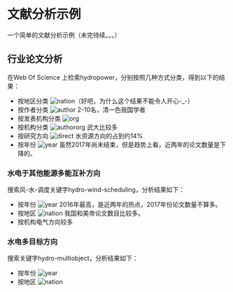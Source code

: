 # 文献分析示例

一个简单的文献分析示例（未完待续。。。）

## 行业论文分析
在Web Of Science 上检索hydropower，分别按照几种方式分类，得到以下的结果：
- 按地区分类
![nation](hydropower-classify-nation.jpg)（好吧，为什么这个结果不能令人开心-_-）
- 按作者分类
![author](hydropower-classify-author.jpg)
2-10名，清一色我国学者
- 按发表机构分类
![org](hydropower-classify-org.jpg)
- 按机构分类
![authororg](hydropower-classify-authororg.jpg)
武大比较多
- 按研究方向
![direct](hydropower-classify-direc.jpg)
水资源方向的占到约14%
- 按年份
![year](hydropower-classify-year.jpg)
虽然2017年尚未结束，但是趋势上看，近两年的论文数量是下降的。

### 水电于其他能源多能互补方向
搜索风-水-调度关键字hydro-wind-scheduling，分析结果如下：
- 按年份
![year](hydrowind-classify-year.jpg)
2016年最高，是近两年的热点，2017年份论文数量不算多。
- 按地区
![nation](hydrowind-classify-nation.jpg)
我国和美帝论文数目比较多。
- 按机构电气方向较多

### 水电多目标方向
搜索关键字hydro-multiobject，分析结果如下：
- 按年份
![year](hydromultiobj-classify-year.jpg)
- 按地区
![nation](hydromultiobj-classify-nation.jpg)
